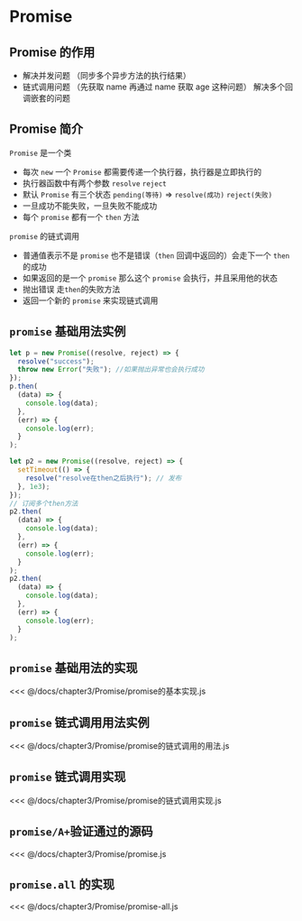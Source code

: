 # Promise

## Promise 的作用

- 解决并发问题 （同步多个异步方法的执行结果）
- 链式调用问题 （先获取 name 再通过 name 获取 age 这种问题） 解决多个回调嵌套的问题

## Promise 简介

`Promise` 是一个类

- 每次 `new` 一个 `Promise` 都需要传递一个执行器，执行器是立即执行的
- 执行器函数中有两个参数 `resolve` `reject`
- 默认 `Promise` 有三个状态 `pending(等待)` => `resolve(成功)` `reject(失败)`
- 一旦成功不能失败，一旦失败不能成功
- 每个 `promise` 都有一个 `then` 方法

`promise` 的链式调用

- 普通值表示不是 `promise` 也不是错误（`then` 回调中返回的）会走下一个 `then` 的成功
- 如果返回的是一个 `promise` 那么这个 `promise` 会执行，并且采用他的状态
- 抛出错误 走`then`的失败方法
- 返回一个新的 `promise` 来实现链式调用

## `promise` 基础用法实例

```js
let p = new Promise((resolve, reject) => {
  resolve("success");
  throw new Error("失败"); //如果抛出异常也会执行成功
});
p.then(
  (data) => {
    console.log(data);
  },
  (err) => {
    console.log(err);
  }
);

let p2 = new Promise((resolve, reject) => {
  setTimeout(() => {
    resolve("resolve在then之后执行"); // 发布
  }, 1e3);
});
// 订阅多个then方法
p2.then(
  (data) => {
    console.log(data);
  },
  (err) => {
    console.log(err);
  }
);
p2.then(
  (data) => {
    console.log(data);
  },
  (err) => {
    console.log(err);
  }
);
```

## `promise` 基础用法的实现

<<< @/docs/chapter3/Promise/promise的基本实现.js

## `promise` 链式调用用法实例

<<< @/docs/chapter3/Promise/promise的链式调用的用法.js

## `promise` 链式调用实现

<<< @/docs/chapter3/Promise/promise的链式调用实现.js

## `promise/A+`验证通过的源码

<<< @/docs/chapter3/Promise/promise.js

## `promise.all` 的实现

<<< @/docs/chapter3/Promise/promise-all.js
